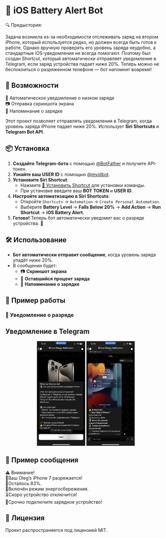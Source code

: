 # 📱 iOS Battery Alert Bot
🔍 Предыстория:

Задача возникла из-за необходимости отслеживать заряд на втором iPhone, который используется редко, но должен всегда быть готов к работе. Однако вручную проверять его уровень заряда неудобно, а стандартные iOS-уведомления не всегда помогают.
Поэтому был создан Shortcut, который автоматически отправляет уведомление в Telegram, если заряд устройства падает ниже 20%. Теперь можно не беспокоиться о разряженном телефоне — бот напомнит вовремя!

## 🚀 Возможности   
📢 Автоматическое уведомление о низком заряде  
📷 Отправка скриншота экрана  
🔌 Напоминание о зарядке  

Этот проект позволяет отправлять уведомления в Telegram, когда уровень заряда iPhone падает ниже 20%. Использует **Siri Shortcuts** и **Telegram Bot API**.

## 📦 Установка  
1. **Создайте Telegram-бота** с помощью [@BotFather](https://t.me/BotFather) и получите API-токен.  
2. **Узнайте ваш USER ID** с помощью [@myidbot](https://t.me/myidbot).  
3. **Установите Siri Shortcut**:  
   - Нажмите [🔗 Установить Shortcut](https://www.icloud.com/shortcuts/643d2310d2cf4f6298135b1cb50dda37) для установки команды.  
   - При установке введите ваш **BOT TOKEN** и **USER ID**.  
4. **Настройте автоматизацию в Siri Shortcuts**:  
   - Откройте `Shortcuts` → `Automation` → `Create Personal Automation`.  
   - Выберите **Battery Level** → **Falls Below 20%** → **Add Action** → **Run Shortcut** → **iOS Battery Alert**.  
5. **Готово!** Теперь бот автоматически уведомит вас о разряде устройства. 🎉  

## 🛠 Использование  
- **Бот автоматически отправит сообщение**, когда уровень заряда упадёт ниже 20%.  
- В сообщении будет:  
  - 📷 **Скриншот экрана**  
  - 🔋 **Оставшийся процент заряда**  
  - 🔌 **Напоминание о зарядке**  
## 📸 Пример работы  

### 🔋 Уведомление о разряде
## Уведомление в Telegram
<p align="center">
  <img src="https://github.com/cosole44/ios-battery-alert/blob/main/example1.PNG?raw=true" width="30%">
  <img src="https://github.com/cosole44/ios-battery-alert/blob/main/example2.PNG?raw=true" width="30%">
</p>


## 📜 Пример сообщения  
⚠️ Внимание!  
📱Ваш Oleg’s iPhone 7 разряжается!  
🪫Осталось 83%.  
🔋Включён режим энергосбережения.  
⏳Скоро устройство отключится!  
🔌Срочно подключите зарядное устройство!  

## 📝 Лицензия  
Проект распространяется под лицензией MIT.  
